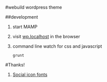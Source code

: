 #webuild wordpress theme

##development

1. start MAMP
1. visit [wp.localhost](http://wp.localhost/) in the browser
1. command line watch for css and javascript

    ```
    grunt
    ```

#Thanks!

1. [Social icon fonts](http://drinchev.github.io/monosocialiconsfont/)